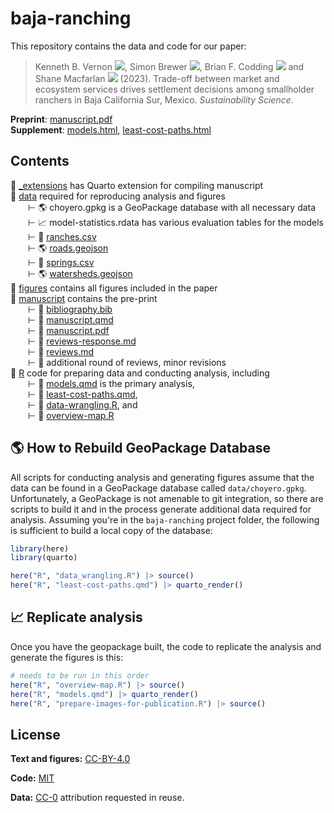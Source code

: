# baja-ranching

<!-- badges: start -->

<!-- badges: end -->

This repository contains the data and code for our paper:

> Kenneth B. Vernon
> [![](https://orcid.org/sites/default/files/images/orcid_16x16.png)](https://orcid.org/0000-0003-0098-5092),
> Simon Brewer
> [![](https://orcid.org/sites/default/files/images/orcid_16x16.png)](https://orcid.org/0000-0002-6810-1911),
> Brian F. Codding
> [![](https://orcid.org/sites/default/files/images/orcid_16x16.png)](https://orcid.org/0000-0001-7977-8568)
> and Shane Macfarlan
> [![](https://orcid.org/sites/default/files/images/orcid_16x16.png)](https://orcid.org/0000-0002-6332-9829)
> (2023). Trade-off between market and ecosystem services drives settlement
> decisions among smallholder ranchers in Baja California Sur, Mexico.
> *Sustainability Science*.

**Preprint**: [manuscript.pdf](/manuscript/manuscript.pdf)\
**Supplement**:
[models.html](https://kbvernon.github.io/baja-ranching/R/models.html),
[least-cost-paths.html](https://kbvernon.github.io/baja-ranching/R/least-cost-paths.html)

## Contents

📂 [\_extensions](/_extensions) has Quarto extension for compiling manuscript\
📂 [data](/data) required for reproducing analysis and figures\
  ⊢ 🌎 choyero.gpkg is a GeoPackage database with all necessary data\
  ⊢ 📈 model-statistics.rdata has various evaluation tables for the models\
  ⊢ 💾 [ranches.csv](data/ranches.csv)\
  ⊢ 🌎 [roads.geojson](data/roads.geojson)\
  ⊢ 💾 [springs.csv](data/springs.csv)\
  ⊢ 🌎 [watersheds.geojson](data/watersheds.geojson)\
📂 [figures](/figures) contains all figures included in the paper\
📂 [manuscript](/manuscript) contains the pre-print\
  ⊢ 📄 [bibliography.bib](/manuscript/bibliography.bib)\
  ⊢ 📄 [manuscript.qmd](/manuscript/manuscript.qmd)\
  ⊢ 📄 [manuscript.pdf](/manuscript/manuscript.pdf)\
  ⊢ 📄 [reviews-response.md](/manuscript/reviews-response.md)\
  ⊢ 📄 [reviews.md](/manuscript/reviews.md)\
  ⊢ 📄 additional round of reviews, minor revisions\
📂 [R](/R) code for preparing data and conducting analysis, including\
  ⊢ 📄 [models.qmd](/R/models.qmd) is the primary analysis,\
  ⊢ 📄 [least-cost-paths.qmd](/R/least-cost-paths.qmd),\
  ⊢ 📄 [data-wrangling.R](/R/data_wrangling.R), and\
  ⊢ 📄 [overview-map.R](/R/overview-map.R)

## 🌎 How to Rebuild GeoPackage Database

All scripts for conducting analysis and generating figures assume that the data
can be found in a GeoPackage database called `data/choyero.gpkg`. Unfortunately,
a GeoPackage is not amenable to git integration, so there are scripts to build
it and in the process generate additional data required for analysis. Assuming
you're in the `baja-ranching` project folder, the following is sufficient to
build a local copy of the database:

``` r
library(here)
library(quarto)

here("R", "data_wrangling.R") |> source()
here("R", "least-cost-paths.qmd") |> quarto_render()
```

## 📈 Replicate analysis

Once you have the geopackage built, the code to replicate the analysis and
generate the figures is this:

``` r
# needs to be run in this order
here("R", "overview-map.R") |> source()
here("R", "models.qmd") |> quarto_render()
here("R", "prepare-images-for-publication.R") |> source()
```

## License

**Text and figures:** [CC-BY-4.0](http://creativecommons.org/licenses/by/4.0/)

**Code:** [MIT](LICENSE.md)

**Data:** [CC-0](http://creativecommons.org/publicdomain/zero/1.0/) attribution
requested in reuse.
